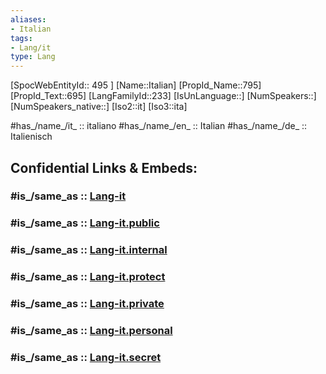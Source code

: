 ```yaml
---
aliases:
- Italian
tags:
- Lang/it
type: Lang
---
```


[SpocWebEntityId:: 495 ]
[Name::Italian]
[PropId_Name::795]
[PropId_Text::695]
[LangFamilyId::233]
[IsUnLanguage::]
[NumSpeakers::]
[NumSpeakers_native::]
[Iso2::it]
[Iso3::ita]


#has_/name_/it_ :: italiano
#has_/name_/en_ :: Italian 
#has_/name_/de_ :: Italienisch  


## Confidential Links & Embeds: 

### #is_/same_as :: [Lang-it](/_Standards/Language/Lang~Family/LangFamily-Indo-European/LangFamily-Italic/LangFamily-Romance/Lang-it.md) 

### #is_/same_as :: [Lang-it.public](/_public/Language/Lang~Family/LangFamily-Indo-European/LangFamily-Italic/LangFamily-Romance/Lang-it.public.md) 

### #is_/same_as :: [Lang-it.internal](/_internal/Language/Lang~Family/LangFamily-Indo-European/LangFamily-Italic/LangFamily-Romance/Lang-it.internal.md) 

### #is_/same_as :: [Lang-it.protect](/_protect/Language/Lang~Family/LangFamily-Indo-European/LangFamily-Italic/LangFamily-Romance/Lang-it.protect.md) 

### #is_/same_as :: [Lang-it.private](/_private/Language/Lang~Family/LangFamily-Indo-European/LangFamily-Italic/LangFamily-Romance/Lang-it.private.md) 

### #is_/same_as :: [Lang-it.personal](/_personal/Language/Lang~Family/LangFamily-Indo-European/LangFamily-Italic/LangFamily-Romance/Lang-it.personal.md) 

### #is_/same_as :: [Lang-it.secret](/_secret/Language/Lang~Family/LangFamily-Indo-European/LangFamily-Italic/LangFamily-Romance/Lang-it.secret.md)

